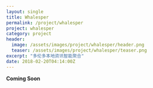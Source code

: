 ```yaml
---
layout: single
title: Whalesper
permalink: /project/whalesper
project: whalesper
category: project
header:
  image: /assets/images/project/whalesper/header.png
  teaser: /assets/images/project/whalesper/teaser.png
excerpt: "多伦多本地资讯智能聚合"
date: 2018-02-20T04:14:00Z
---
```


**Coming Soon**